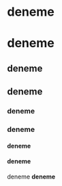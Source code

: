 # deneme
# **deneme**
##
## deneme
## **deneme**
### deneme
### **deneme**
#### deneme
#### **deneme**
deneme
**deneme**
